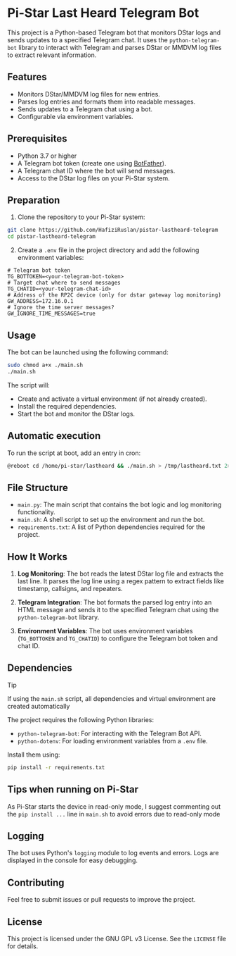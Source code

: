 # Pi-Star Last Heard Telegram Bot

This project is a Python-based Telegram bot that monitors DStar logs and sends updates to a specified Telegram chat. It uses the `python-telegram-bot` library to interact with Telegram and parses DStar or MMDVM log files to extract relevant information.

## Features

- Monitors DStar/MMDVM log files for new entries.
- Parses log entries and formats them into readable messages.
- Sends updates to a Telegram chat using a bot.
- Configurable via environment variables.

## Prerequisites

- Python 3.7 or higher
- A Telegram bot token (create one using [BotFather](https://core.telegram.org/bots#botfather)).
- A Telegram chat ID where the bot will send messages.
- Access to the DStar log files on your Pi-Star system.

## Preparation

1. Clone the repository to your Pi-Star system:

```bash
git clone https://github.com/HafiziRuslan/pistar-lastheard-telegram
cd pistar-lastheard-telegram
```

2. Create a `.env` file in the project directory and add the following environment variables:

```env
# Telegram bot token
TG_BOTTOKEN=<your-telegram-bot-token>
# Target chat where to send messages
TG_CHATID=<your-telegram-chat-id>
# Address of the RP2C device (only for dstar gateway log monitoring)
GW_ADDRESS=172.16.0.1
# Ignore the time server messages?
GW_IGNORE_TIME_MESSAGES=true
```
<!--
3. Choose the script you want to use to run the bot:
   - `main-dstargateway.py`: Run the bot which monitors the Dstar Gateway log file (for gateways running ICOM hardware).
   - `main-mmdvm.py`: Run the bot which monitors the MMDVM log file (for gateways running MMDVM hardware).

4. Rename the chosen script to `main.py`
   - For example, if you want to use the Dstar Gateway log monitoring script:

```bash
mv main-dstargateway.py main.py
```
 -->
## Usage

The bot can be launched using the following command:

```bash
sudo chmod a+x ./main.sh
./main.sh
```

The script will:

- Create and activate a virtual environment (if not already created).
- Install the required dependencies.
- Start the bot and monitor the DStar logs.

## Automatic execution

To run the script at boot, add an entry in cron:

```bash
@reboot cd /home/pi-star/lastheard && ./main.sh > /tmp/lastheard.txt 2>&1
```

## File Structure

- `main.py`: The main script that contains the bot logic and log monitoring functionality.
- `main.sh`: A shell script to set up the environment and run the bot.
- `requirements.txt`: A list of Python dependencies required for the project.

## How It Works

1. **Log Monitoring**:
    The bot reads the latest DStar log file and extracts the last line. It parses the log line using a regex pattern to extract fields like timestamp, callsigns, and repeaters.

2. **Telegram Integration**:
    The bot formats the parsed log entry into an HTML message and sends it to the specified Telegram chat using the `python-telegram-bot` library.

3. **Environment Variables**:
    The bot uses environment variables (`TG_BOTTOKEN` and `TG_CHATID`) to configure the Telegram bot token and chat ID.

## Dependencies

> [!TIP]
> If using the `main.sh` script, all dependencies and virtual environment are created automatically

The project requires the following Python libraries:

- `python-telegram-bot`: For interacting with the Telegram Bot API.
- `python-dotenv`: For loading environment variables from a `.env` file.

Install them using:

```bash
pip install -r requirements.txt
```

## Tips when running on Pi-Star

As Pi-Star starts the device in read-only mode, I suggest commenting out the `pip install ...` line in `main.sh` to avoid errors due to read-only mode

## Logging

The bot uses Python's `logging` module to log events and errors. Logs are displayed in the console for easy debugging.

## Contributing

Feel free to submit issues or pull requests to improve the project.

## License

This project is licensed under the GNU GPL v3 License. See the `LICENSE` file for details.
